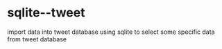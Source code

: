 # sqlite--tweet
import data into tweet database
using sqlite to select some specific data from tweet database 
